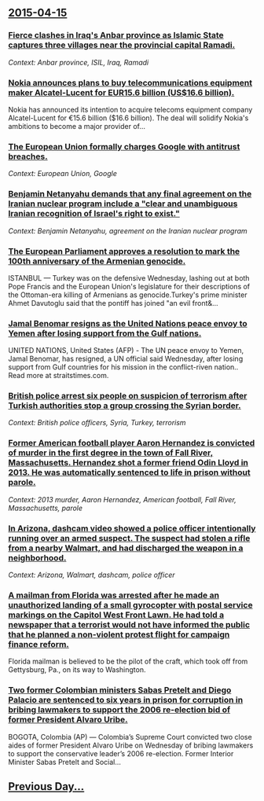 ## [2015-04-15](/news/2015/04/15/index.md)

### [Fierce clashes in Iraq's Anbar province as Islamic State captures three villages near the provincial capital Ramadi. ](/news/2015/04/15/fierce-clashes-in-iraq-s-anbar-province-as-islamic-state-captures-three-villages-near-the-provincial-capital-ramadi.md)
_Context: Anbar province, ISIL, Iraq, Ramadi_

### [Nokia announces plans to buy telecommunications equipment maker Alcatel-Lucent for EUR15.6 billion (US$16.6 billion). ](/news/2015/04/15/nokia-announces-plans-to-buy-telecommunications-equipment-maker-alcatel-lucent-for-a-15-6-billion-us-16-6-billion.md)
Nokia has announced its intention to acquire telecoms equipment company Alcatel-Lucent for €15.6 billion ($16.6 billion). The deal will solidify Nokia&#39;s ambitions to become a major provider of...

### [The European Union formally charges Google with antitrust breaches. ](/news/2015/04/15/the-european-union-formally-charges-google-with-antitrust-breaches.md)
_Context: European Union, Google_

### [Benjamin Netanyahu demands that any final agreement on the Iranian nuclear program include a "clear and unambiguous Iranian recognition of Israel's right to exist." ](/news/2015/04/15/benjamin-netanyahu-demands-that-any-final-agreement-on-the-iranian-nuclear-program-include-a-clear-and-unambiguous-iranian-recognition-of-i.md)
_Context: Benjamin Netanyahu, agreement on the Iranian nuclear program_

### [The European Parliament approves a resolution to mark the 100th anniversary of the Armenian genocide. ](/news/2015/04/15/the-european-parliament-approves-a-resolution-to-mark-the-100th-anniversary-of-the-armenian-genocide.md)
ISTANBUL — Turkey was on the defensive Wednesday, lashing out at both Pope Francis and the European Union&#039;s legislature for their descriptions of the Ottoman-era killing of Armenians as genocide.Turkey&#039;s prime minister Ahmet Davutoglu said that the pontiff has joined &quot;an evil front&...

### [Jamal Benomar resigns as the United Nations peace envoy to Yemen after losing support from the Gulf nations. ](/news/2015/04/15/jamal-benomar-resigns-as-the-united-nations-peace-envoy-to-yemen-after-losing-support-from-the-gulf-nations.md)
UNITED NATIONS, United States (AFP) - The UN peace envoy to Yemen, Jamal Benomar, has resigned, a UN official said Wednesday, after losing support from Gulf countries for his mission in the conflict-riven nation.. Read more at straitstimes.com.

### [British police arrest six people on suspicion of terrorism after Turkish authorities stop a group crossing the Syrian border. ](/news/2015/04/15/british-police-arrest-six-people-on-suspicion-of-terrorism-after-turkish-authorities-stop-a-group-crossing-the-syrian-border.md)
_Context: British police officers, Syria, Turkey, terrorism_

### [Former American football player Aaron Hernandez is convicted of murder in the first degree in the town of Fall River, Massachusetts. Hernandez shot a former friend Odin Lloyd in 2013. He was automatically sentenced to life in prison without parole. ](/news/2015/04/15/former-american-football-player-aaron-hernandez-is-convicted-of-murder-in-the-first-degree-in-the-town-of-fall-river-massachusetts-hernand.md)
_Context: 2013 murder, Aaron Hernandez, American football, Fall River, Massachusetts, parole_

### [In Arizona, dashcam video showed a police officer intentionally running over an armed suspect. The suspect had stolen a rifle from a nearby Walmart, and had discharged the weapon in a neighborhood. ](/news/2015/04/15/in-arizona-dashcam-video-showed-a-police-officer-intentionally-running-over-an-armed-suspect-the-suspect-had-stolen-a-rifle-from-a-nearby.md)
_Context: Arizona, Walmart, dashcam, police officer_

### [A mailman from Florida was arrested after he made an unauthorized landing of a small gyrocopter with postal service markings on the Capitol West Front Lawn. He had told a newspaper that a terrorist would not have informed the public that he planned a non-violent protest flight for campaign finance reform. ](/news/2015/04/15/a-mailman-from-florida-was-arrested-after-he-made-an-unauthorized-landing-of-a-small-gyrocopter-with-postal-service-markings-on-the-capitol.md)
Florida mailman is believed to be the pilot of the craft, which took off from Gettysburg, Pa., on its way to Washington.

### [Two former Colombian ministers Sabas Pretelt and Diego Palacio are sentenced to six years in prison for corruption in bribing lawmakers to support the 2006 re-election bid of former President Alvaro Uribe. ](/news/2015/04/15/two-former-colombian-ministers-sabas-pretelt-and-diego-palacio-are-sentenced-to-six-years-in-prison-for-corruption-in-bribing-lawmakers-to-s.md)
BOGOTA, Colombia (AP) — Colombia&#8217;s Supreme Court convicted two close aides of former President Alvaro Uribe on Wednesday of bribing lawmakers to support the conservative leader&#8217;s 2006 re-election. Former Interior Minister Sabas Pretelt and Social&hellip;

## [Previous Day...](/news/2015/04/14/index.md)

